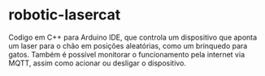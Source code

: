 # robotic-lasercat
Codigo em C++ para Arduino IDE, que controla um dispositivo que aponta um laser para o chão em posições aleatórias, como um brinquedo para gatos. Também é possível monitorar o funcionamento pela internet via MQTT, assim como acionar ou desligar o dispositivo.
